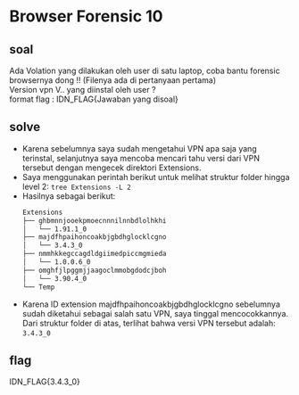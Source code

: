 # Browser Forensic 10
## soal
Ada Volation yang dilakukan oleh user di satu laptop, coba bantu forensic browsernya dong !! (Filenya ada di pertanyaan pertama) \
Version vpn V.. yang diinstal oleh user ? \
format flag : IDN_FLAG{Jawaban yang disoal}

## solve
- Karena sebelumnya saya sudah mengetahui VPN apa saja yang terinstal, selanjutnya saya mencoba mencari tahu versi dari VPN tersebut dengan mengecek direktori Extensions.
- Saya menggunakan perintah berikut untuk melihat struktur folder hingga level 2: ```tree Extensions -L 2```
- Hasilnya sebagai berikut:
  ```bash
  Extensions
  ├── ghbmnnjooekpmoecnnnilnnbdlolhkhi
  │   └── 1.91.1_0
  ├── majdfhpaihoncoakbjgbdhglocklcgno
  │   └── 3.4.3_0
  ├── nmmhkkegccagdldgiimedpiccmgmieda
  │   └── 1.0.0.6_0
  ├── omghfjlpggmjjaagoclmmobgdodcjboh
  │   └── 3.90.4_0
  └── Temp
  ```
- Karena ID extension majdfhpaihoncoakbjgbdhglocklcgno sebelumnya sudah diketahui sebagai salah satu VPN, saya tinggal mencocokkannya. Dari struktur folder di atas, terlihat bahwa versi VPN tersebut adalah: ```3.4.3_0```

## flag
IDN_FLAG{3.4.3_0}
